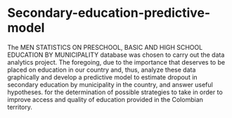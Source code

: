 # Secondary-education-predictive-model
The MEN STATISTICS ON PRESCHOOL, BASIC AND HIGH SCHOOL EDUCATION BY MUNICIPALITY database was chosen to carry out the data analytics project. The foregoing, due to the importance that deserves to be placed on education in our country and, thus, analyze these data graphically and develop a predictive model to estimate dropout in secondary education by municipality in the country, and answer useful hypotheses. for the determination of possible strategies to take in order to improve access and quality of education provided in the Colombian territory.
